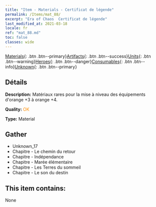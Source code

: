 ```yaml
---
title: "Item - Materials - Certificat de légende"
permalink: /Items/mat_88/
excerpt: "Era of Chaos  Certificat de légende"
last_modified_at: 2021-03-18
locale: fr
ref: "mat_88.md"
toc: false
classes: wide
---
```

 [Materials](/fr/Items/){: .btn .btn--primary}[Artifacts](/fr/Items/Artifacts/){: .btn .btn--success}[Units](/fr/Items/Units/){: .btn .btn--warning}[Heroes](/fr/Items/Heroes/){: .btn .btn--danger}[Consumables](/fr/Items/Consumables/){: .btn .btn--info}[Unknown](/fr/Items/Unknown/){: .btn .btn--primary}

## Détails
 **Description:** Matériaux rares pour la mise à niveau des équipements d'orange +3 à orange +4.

 **Quality:** <span style="color: #FF8C00">OK</span>

 **Type:** Material

## Gather

*    Unknown_17 
*    Chapitre - Le chemin du retour 
*    Chapitre - Indépendance 
*    Chapitre - Marée élémentaire 
*    Chapitre - Les Terres du sommeil 
*    Chapitre - Le son du destin 

## This item contains:

  None

